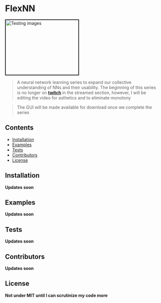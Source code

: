 # FlexNN
<img src="https://images.pexels.com/photos/724994/pexels-photo-724994.jpeg?auto=compress&cs=tinysrgb&dpr=2&h=325&w=470" 
alt="Testing images" width="240" height="180" border="2" />

>A neural network learning series to expand our collective understanding of NNs and their usability. The beginning of this series is no longer on **<a href="https://www.Twitch.tv/Rebel_Rae">twitch</a>** in the streamed section, however, I will be editing the video for asthetics and to eliminate monotony

>The GUI will be made available for download once we complete the series
## Contents
* [Installation](#installation)
* [Examples](#examples)
* [Tests](#tests)
* [Contributors](#contributors)
* [License](#license)

## <a name="installation"></a>Installation
**Updates soon**

## <a name="examples"></a>Examples
**Updates soon**

## <a name="tests"></a>Tests
**Updates soon**

## <a name="contributors"></a>Contributors
**Updates soon**

## <a name="license"></a>License
**Not under MIT until I can scrutinize my code more**
